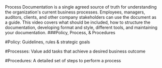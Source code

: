 Process Documentation is a single agreed source of truth for understanding the organization's current business processes. Employees, managers, auditors, clients, and other company stakeholders can use the document as a guide. 
This video covers what should be included, how to structure the documentation, developing format and style, different tools, and maintaining your documentation. 
###Policy, Process, & Procedures

#Policy: Guidelines, rules & strategic goals


#Processes: Value add tasks that achieve a desired business outcome


#Procedures: A detailed set of steps to perform a process

